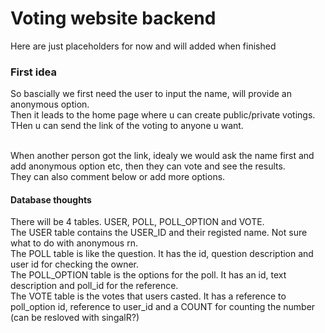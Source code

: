 # Voting website backend
Here are just placeholders for now and will added when finished 



### First idea
So bascially we first need the user to input the name, will provide an anonymous option. <br>
Then it leads to the home page where u can create public/private votings. <br>
THen u can send the link of the voting to anyone u want. <br><br>

When another person got the link, idealy we would ask the name first and add anonymous option etc, then they can vote and see the results.<br>
They can also comment below or add more options. 


#### Database thoughts
There will be 4 tables. USER, POLL, POLL_OPTION and VOTE. <br>
The USER table contains the USER_ID and their registed name. Not sure what to do with anonymous rn.<br>
The POLL table is like the question. It has the id, question description and user id for checking the owner. <br>
The POLL_OPTION table is the options for the poll. It has an id, text description and poll_id for the reference. <br>
The VOTE table is the votes that users casted. It has a reference to poll_option id, reference to user_id and a COUNT for counting the number (can be resloved with singalR?)<br>

